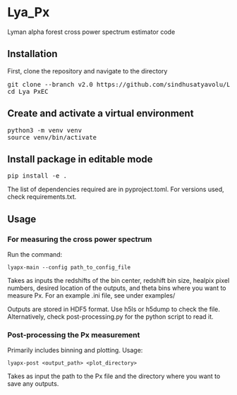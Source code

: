 # Lya_Px
Lyman alpha forest cross power spectrum estimator code 

## Installation

First, clone the repository and navigate to the directory

<pre>git clone --branch v2.0 https://github.com/sindhusatyavolu/Lya_PxEC.git
cd Lya_PxEC </pre>

## Create and activate a virtual environment
<pre>python3 -m venv venv
source venv/bin/activate</pre>

## Install package in editable mode
<pre>pip install -e .</pre>

The list of dependencies required are in pyproject.toml. For versions used, check requirements.txt.

## Usage

### For measuring the cross power spectrum

Run the command:

```lyapx-main --config path_to_config_file ```

Takes as inputs the redshifts of the bin center, redshift bin size, healpix pixel numbers, desired location of the outputs, and theta bins where you want to measure Px. For an example .ini file, see under examples/

Outputs are stored in HDF5 format. Use h5ls or h5dump to check the file. Alternatively, check post-processing.py for the python script to read it.

### Post-processing the Px measurement

Primarily includes binning and plotting. Usage:

```lyapx-post <output_path> <plot_directory>```

Takes as input the path to the Px file and the directory where you want to save any outputs.






